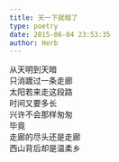 ```yaml
---  
title: 天一下就暗了  
type: poetry  
date: 2015-06-04 23:53:35  
author: Herb    
---  
```

从天明到天暗  
只消踱过一条走廊  
太阳若来走这段路  
时间又要多长  
兴许不会那样匆匆  
毕竟  
走廊的尽头还是走廊  
西山背后却是温柔乡